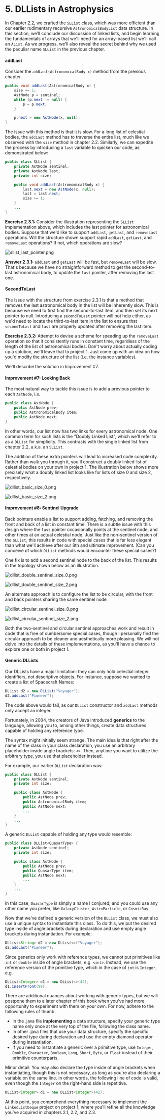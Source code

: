 # 5. DLLists in Astrophysics

In Chapter 2.2, we crafted the `SLList` class, which was more efficient than our earlier rudimentary recursive `AstronomicalBodyList` data structure. In this section, we'll conclude our discussion of linked lists, and begin learning the fundamentals of arrays that we'll need for an array-based list we'll call an `AList`. As we progress, we'll also reveal the secret behind why we used the peculiar name `SLList` in the previous chapter.

#### addLast <a href="#addlast" id="addlast"></a>

Consider the `addLast(AstronomicalBody x)` method from the previous chapter.

```java
public void addLast(AstronomicalBody x) {
    size += 1;
    AstNode p = sentinel;
    while (p.next != null) {
        p = p.next;
    }

    p.next = new AstNode(x, null);
}
```

The issue with this method is that it is slow. For a long list of celestial bodies, the `addLast` method has to traverse the entire list, much like we observed with the `size` method in chapter 2.2. Similarly, we can expedite the process by introducing a `last` variable to quicken our code, as demonstrated below:

```java
public class SLList {
    private AstNode sentinel;
    private AstNode last;
    private int size;    

    public void addLast(AstronomicalBody x) {
        last.next = new AstNode(x, null);
        last = last.next;
        size += 1;
    }
    ...
}
```

**Exercise 2.3.1:** Consider the illustration representing the `SLList` implementation above, which includes the last pointer for astronomical bodies. Suppose that we'd like to support `addLast`, `getLast`, and `removeLast` operations. Will the structure shown support rapid `addLast`, `getLast`, and `removeLast` operations? If not, which operations are slow?

![sllist_last_pointer.png](https://joshhug.gitbooks.io/hug61b/content/chap2/fig23/sllist_last_pointer.png)

**Answer 2.3.1:** `addLast` and `getLast` will be fast, but `removeLast` will be slow. That's because we have no straightforward method to get the second-to-last astronomical body, to update the `last` pointer, after removing the last one.

#### SecondToLast <a href="#secondtolast" id="secondtolast"></a>

The issue with the structure from exercise 2.3.1 is that a method that removes the last astronomical body in the list will be inherently slow. This is because we need to first find the second-to-last item, and then set its next pointer to null. Introducing a `secondToLast` pointer will not help either, as we'd need to locate the third-to-last item in the list to ensure that `secondToLast` and `last` are properly updated after removing the last item.

**Exercise 2.3.2:** Attempt to devise a scheme for speeding up the `removeLast` operation so that it consistently runs in constant time, regardless of the length of the list of astronomical bodies. Don't worry about actually coding up a solution, we'll leave that to project 1. Just come up with an idea on how you'd modify the structure of the list (i.e. the instance variables).

We'll describe the solution in Improvement #7.

#### Improvement #7: Looking Back <a href="#improvement-7-looking-back" id="improvement-7-looking-back"></a>

The most natural way to tackle this issue is to add a previous pointer to each `AstNode`, i.e.

```java
public class AstNode {
    public AstNode prev;
    public AstronomicalBody item;
    public AstNode next;
}
```

In other words, our list now has two links for every astronomical node. One common term for such lists is the "Doubly Linked List", which we'll refer to as a `DLList` for simplicity. This contrasts with the single linked list from chapter 2.2, a.k.a. an `SLList`.

The addition of these extra pointers will lead to increased code complexity. Rather than walk you through it, you'll construct a doubly linked list of celestial bodies on your own in project 1. The illustration below shows more precisely what a doubly linked list looks like for lists of size 0 and size 2, respectively.

![dllist_basic_size_0.png](https://joshhug.gitbooks.io/hug61b/content/chap2/fig23/dllist_basic_size_0.png)

![dllist_basic_size_2.png](https://joshhug.gitbooks.io/hug61b/content/chap2/fig23/dllist_basic_size_2.png)

#### Improvement #8: Sentinel Upgrade <a href="#improvement-8-sentinel-upgrade" id="improvement-8-sentinel-upgrade"></a>

Back pointers enable a list to support adding, fetching, and removing the front and back of a list in constant time. There is a subtle issue with this design where the `last` pointer occasionally points at the sentinel node, and other times at an actual celestial node. Just like the non-sentinel version of the `SLList`, this results in code with special cases that is far less elegant than what we'll achieve after our 8th and ultimate improvement. (Can you conceive of which `DLList` methods would encounter these special cases?)

One fix is to add a second sentinel node to the back of the list. This results in the topology shown below as an illustration.

![dllist_double_sentinel_size_0.png](https://joshhug.gitbooks.io/hug61b/content/chap2/fig23/dllist_double_sentinel_size_0.png)

![dllist_double_sentinel_size_2.png](https://joshhug.gitbooks.io/hug61b/content/chap2/fig23/dllist_double_sentinel_size_2.png)

An alternate approach is to configure the list to be circular, with the front and back pointers sharing the same sentinel node.

![dllist_circular_sentinel_size_0.png](https://joshhug.gitbooks.io/hug61b/content/chap2/fig23/dllist_circular_sentinel_size_0.png)

![dllist_circular_sentinel_size_2.png](https://joshhug.gitbooks.io/hug61b/content/chap2/fig23/dllist_circular_sentinel_size_2.png)

Both the two-sentinel and circular sentinel approaches work and result in code that is free of cumbersome special cases, though I personally find the circular approach to be cleaner and aesthetically more pleasing. We will not delve into the details of these implementations, as you'll have a chance to explore one or both in project 1.

#### Generic DLLists <a href="#generic-dllists" id="generic-dllists"></a>

Our DLLists have a major limitation: they can only hold celestial integer identifiers, not descriptive objects. For instance, suppose we wanted to create a list of Spacecraft Names:

```java
DLList d2 = new DLList("Voyager");
d2.addLast("Pioneer");
```

The code above would fail, as our `DLList` constructor and `addLast` methods only accept an integer.

Fortunately, in 2004, the creators of Java introduced **generics** to the language, allowing you to, among other things, create data structures capable of holding any reference type.

The syntax might initially seem strange. The main idea is that right after the name of the class in your class declaration, you use an arbitrary placeholder inside angle brackets: `<>`. Then, anytime you want to utilize the arbitrary type, you use that placeholder instead.

For example, our earlier `DLList` declaration was:

```java
public class DLList {
    private AstNode sentinel;
    private int size;

    public class AstNode {
        public AstNode prev;
        public AstronomicalBody item;
        public AstNode next;
        ...
    }
    ...
}
```

A generic `DLList` capable of holding any type would resemble:

```java
public class DLList<QuasarType> {
    private AstNode sentinel;
    private int size;

    public class AstNode {
        public AstNode prev;
        public QuasarType item;
        public AstNode next;
        ...
    }
    ...
}
```

In this case, `QuasarType` is simply a name I conjured, and you could use any other name you prefer, like `GalaxyCluster`, `AstroParticle`, or `CosmicRay`.

Now that we've defined a generic version of the `DLList` class, we must also use a unique syntax to instantiate this class. To do this, we put the desired type inside of angle brackets during declaration and use empty angle brackets during instantiation. For example:

```java
DLList<String> d2 = new DLList<>("Voyager");
d2.addLast("Pioneer");
```

Since generics only work with reference types, we cannot put primitives like `int` or `double` inside of angle brackets, e.g. `<int>`. Instead, we use the reference version of the primitive type, which in the case of `int` is `Integer`, e.g.

```java
DLList<Integer> d1 = new DLList<>(42);
d1.insertFront(99);
```

There are additional nuances about working with generic types, but we will postpone them to a later chapter of this book when you've had more opportunity to experiment with them on your own. For now, adhere to the following rules of thumb:

* In the .java file **implementing** a data structure, specify your generic type name only once at the very top of the file, following the class name.
* In other .java files that use your data structure, specify the specific desired type during declaration and use the empty diamond operator during instantiation.
* If you need to instantiate a generic over a primitive type, use `Integer`, `Double`, `Character`, `Boolean`, `Long`, `Short`, `Byte`, or `Float` instead of their primitive counterparts.

Minor detail: You may also declare the type inside of angle brackets when instantiating, though this is not necessary, as long as you're also declaring a variable on the same line. In other words, the following line of code is valid, even though the `Integer` on the right-hand side is repetitive.

```java
DLList<Integer> d1 = new DLList<Integer>(42);
```

At this point, you comprehend everything necessary to implement the `LinkedListDeque` project on project 1, where you'll refine all the knowledge you've acquired in chapters 2.1, 2.2, and 2.3.